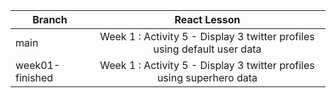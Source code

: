 | Branch        | React Lesson         |
| ------------- |:-------------:|
| main          | Week 1 : Activity 5 - Display 3 twitter profiles using default user data
| week01-finished  | Week 1 : Activity 5 - Display 3 twitter profiles using superhero data 
